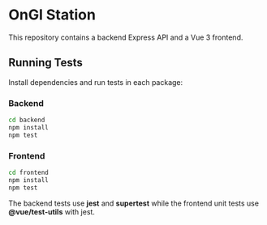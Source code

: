 # OnGl Station

This repository contains a backend Express API and a Vue 3 frontend.

## Running Tests

Install dependencies and run tests in each package:

### Backend
```bash
cd backend
npm install
npm test
```

### Frontend
```bash
cd frontend
npm install
npm test
```

The backend tests use **jest** and **supertest** while the frontend unit tests use **@vue/test-utils** with jest.
